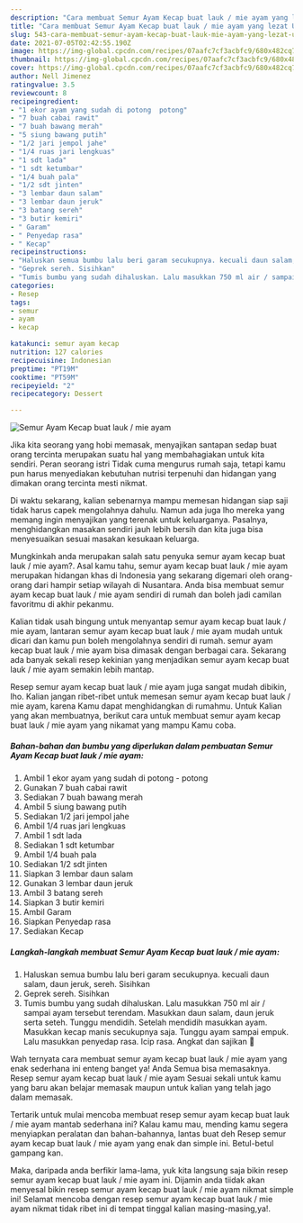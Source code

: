 ```yaml
---
description: "Cara membuat Semur Ayam Kecap buat lauk / mie ayam yang lezat Untuk Jualan"
title: "Cara membuat Semur Ayam Kecap buat lauk / mie ayam yang lezat Untuk Jualan"
slug: 543-cara-membuat-semur-ayam-kecap-buat-lauk-mie-ayam-yang-lezat-untuk-jualan
date: 2021-07-05T02:42:55.190Z
image: https://img-global.cpcdn.com/recipes/07aafc7cf3acbfc9/680x482cq70/semur-ayam-kecap-buat-lauk-mie-ayam-foto-resep-utama.jpg
thumbnail: https://img-global.cpcdn.com/recipes/07aafc7cf3acbfc9/680x482cq70/semur-ayam-kecap-buat-lauk-mie-ayam-foto-resep-utama.jpg
cover: https://img-global.cpcdn.com/recipes/07aafc7cf3acbfc9/680x482cq70/semur-ayam-kecap-buat-lauk-mie-ayam-foto-resep-utama.jpg
author: Nell Jimenez
ratingvalue: 3.5
reviewcount: 8
recipeingredient:
- "1 ekor ayam yang sudah di potong  potong"
- "7 buah cabai rawit"
- "7 buah bawang merah"
- "5 siung bawang putih"
- "1/2 jari jempol jahe"
- "1/4 ruas jari lengkuas"
- "1 sdt lada"
- "1 sdt ketumbar"
- "1/4 buah pala"
- "1/2 sdt jinten"
- "3 lembar daun salam"
- "3 lembar daun jeruk"
- "3 batang sereh"
- "3 butir kemiri"
- " Garam"
- " Penyedap rasa"
- " Kecap"
recipeinstructions:
- "Haluskan semua bumbu lalu beri garam secukupnya. kecuali daun salam, daun jeruk, sereh. Sisihkan"
- "Geprek sereh. Sisihkan"
- "Tumis bumbu yang sudah dihaluskan. Lalu masukkan 750 ml air / sampai ayam tersebut terendam. Masukkan daun salam, daun jeruk serta seteh. Tunggu mendidih. Setelah mendidih masukkan ayam. Masukkan kecap manis secukupnya saja. Tunggu ayam sampai empuk. Lalu masukkan penyedap rasa. Icip rasa. Angkat dan sajikan 🌼"
categories:
- Resep
tags:
- semur
- ayam
- kecap

katakunci: semur ayam kecap 
nutrition: 127 calories
recipecuisine: Indonesian
preptime: "PT19M"
cooktime: "PT59M"
recipeyield: "2"
recipecategory: Dessert

---
```



![Semur Ayam Kecap buat lauk / mie ayam](https://img-global.cpcdn.com/recipes/07aafc7cf3acbfc9/680x482cq70/semur-ayam-kecap-buat-lauk-mie-ayam-foto-resep-utama.jpg)

Jika kita seorang yang hobi memasak, menyajikan santapan sedap buat orang tercinta merupakan suatu hal yang membahagiakan untuk kita sendiri. Peran seorang istri Tidak cuma mengurus rumah saja, tetapi kamu pun harus menyediakan kebutuhan nutrisi terpenuhi dan hidangan yang dimakan orang tercinta mesti nikmat.

Di waktu  sekarang, kalian sebenarnya mampu memesan hidangan siap saji tidak harus capek mengolahnya dahulu. Namun ada juga lho mereka yang memang ingin menyajikan yang terenak untuk keluarganya. Pasalnya, menghidangkan masakan sendiri jauh lebih bersih dan kita juga bisa menyesuaikan sesuai masakan kesukaan keluarga. 



Mungkinkah anda merupakan salah satu penyuka semur ayam kecap buat lauk / mie ayam?. Asal kamu tahu, semur ayam kecap buat lauk / mie ayam merupakan hidangan khas di Indonesia yang sekarang digemari oleh orang-orang dari hampir setiap wilayah di Nusantara. Anda bisa membuat semur ayam kecap buat lauk / mie ayam sendiri di rumah dan boleh jadi camilan favoritmu di akhir pekanmu.

Kalian tidak usah bingung untuk menyantap semur ayam kecap buat lauk / mie ayam, lantaran semur ayam kecap buat lauk / mie ayam mudah untuk dicari dan kamu pun boleh mengolahnya sendiri di rumah. semur ayam kecap buat lauk / mie ayam bisa dimasak dengan berbagai cara. Sekarang ada banyak sekali resep kekinian yang menjadikan semur ayam kecap buat lauk / mie ayam semakin lebih mantap.

Resep semur ayam kecap buat lauk / mie ayam juga sangat mudah dibikin, lho. Kalian jangan ribet-ribet untuk memesan semur ayam kecap buat lauk / mie ayam, karena Kamu dapat menghidangkan di rumahmu. Untuk Kalian yang akan membuatnya, berikut cara untuk membuat semur ayam kecap buat lauk / mie ayam yang nikamat yang mampu Kamu coba.

<!--inarticleads1-->

##### Bahan-bahan dan bumbu yang diperlukan dalam pembuatan Semur Ayam Kecap buat lauk / mie ayam:

1. Ambil 1 ekor ayam yang sudah di potong - potong
1. Gunakan 7 buah cabai rawit
1. Sediakan 7 buah bawang merah
1. Ambil 5 siung bawang putih
1. Sediakan 1/2 jari jempol jahe
1. Ambil 1/4 ruas jari lengkuas
1. Ambil 1 sdt lada
1. Sediakan 1 sdt ketumbar
1. Ambil 1/4 buah pala
1. Sediakan 1/2 sdt jinten
1. Siapkan 3 lembar daun salam
1. Gunakan 3 lembar daun jeruk
1. Ambil 3 batang sereh
1. Siapkan 3 butir kemiri
1. Ambil  Garam
1. Siapkan  Penyedap rasa
1. Sediakan  Kecap




<!--inarticleads2-->

##### Langkah-langkah membuat Semur Ayam Kecap buat lauk / mie ayam:

1. Haluskan semua bumbu lalu beri garam secukupnya. kecuali daun salam, daun jeruk, sereh. Sisihkan
1. Geprek sereh. Sisihkan
1. Tumis bumbu yang sudah dihaluskan. Lalu masukkan 750 ml air / sampai ayam tersebut terendam. Masukkan daun salam, daun jeruk serta seteh. Tunggu mendidih. Setelah mendidih masukkan ayam. Masukkan kecap manis secukupnya saja. Tunggu ayam sampai empuk. Lalu masukkan penyedap rasa. Icip rasa. Angkat dan sajikan 🌼




Wah ternyata cara membuat semur ayam kecap buat lauk / mie ayam yang enak sederhana ini enteng banget ya! Anda Semua bisa memasaknya. Resep semur ayam kecap buat lauk / mie ayam Sesuai sekali untuk kamu yang baru akan belajar memasak maupun untuk kalian yang telah jago dalam memasak.

Tertarik untuk mulai mencoba membuat resep semur ayam kecap buat lauk / mie ayam mantab sederhana ini? Kalau kamu mau, mending kamu segera menyiapkan peralatan dan bahan-bahannya, lantas buat deh Resep semur ayam kecap buat lauk / mie ayam yang enak dan simple ini. Betul-betul gampang kan. 

Maka, daripada anda berfikir lama-lama, yuk kita langsung saja bikin resep semur ayam kecap buat lauk / mie ayam ini. Dijamin anda tiidak akan menyesal bikin resep semur ayam kecap buat lauk / mie ayam nikmat simple ini! Selamat mencoba dengan resep semur ayam kecap buat lauk / mie ayam nikmat tidak ribet ini di tempat tinggal kalian masing-masing,ya!.


